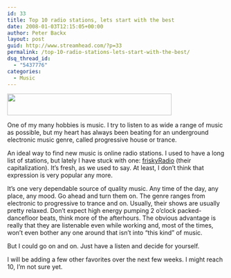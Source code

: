 ```yaml
---
id: 33
title: Top 10 radio stations, lets start with the best
date: 2008-01-03T12:15:05+00:00
author: Peter Backx
layout: post
guid: http://www.streamhead.com/?p=33
permalink: /top-10-radio-stations-lets-start-with-the-best/
dsq_thread_id:
  - "5437776"
categories:
  - Music
---
```

<img src="http://www.friskyradio.com/images/friskyRadio2001.gif" height="50" width="380" />

One of my many hobbies is music. I try to listen to as wide a range of music as possible, but my heart has always been beating for an underground electronic music genre, called progressive house or trance.

An ideal way to find new music is online radio stations. I used to have a long list of stations, but lately I have stuck with one: [friskyRadio](http://www.friskyradio.com/) (their capitalization). It&#8217;s fresh, as we used to say. At least, I don&#8217;t think that expression is very popular any more.

It&#8217;s one very dependable source of quality music. Any time of the day, any place, any mood. Go ahead and turn them on. The genre ranges from electronic to progressive to trance and on. Usually, their shows are usually pretty relaxed. Don&#8217;t expect high energy pumping 2 o&#8217;clock packed-dancefloor beats, think more of the afterhours. The obvious advantage is really that they are listenable even while working and, most of the times, won&#8217;t even bother any one around that isn&#8217;t into &#8220;this kind&#8221; of music.

But I could go on and on. Just have a listen and decide for yourself.

I will be adding a few other favorites over the next few weeks. I might reach 10, I&#8217;m not sure yet.

<!-- AddThis Advanced Settings generic via filter on the_content -->

<!-- AddThis Share Buttons generic via filter on the_content -->